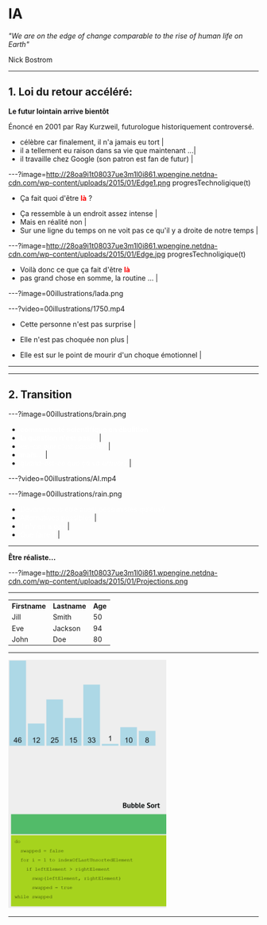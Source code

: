 # IA

_"We are on the edge of change comparable to the rise of human life on Earth"_  

 Nick Bostrom





---

## 1. Loi du retour accéléré: 
**Le futur lointain arrive bientôt**

Énoncé en 2001 par Ray Kurzweil, futurologue historiquement controversé.  
<!-- .slide: data-autoslide="5000" -->
- célèbre car finalement, il n'a jamais eu tort | 
- il a tellement eu raison dans sa vie que maintenant ...| 
- il travaille chez Google (son patron est fan de futur) | 







---?image=http://28oa9i1t08037ue3m1l0i861.wpengine.netdna-cdn.com/wp-content/uploads/2015/01/Edge1.png
progresTechnoligique(t)  
  



- Ça fait quoi d'être <span style="color:red">**là**</span> ?
<!-- .slide: data-autoslide="5000" -->
- Ça ressemble à un endroit assez intense |
- Mais en réalité non |
- Sur une ligne du temps on ne voit pas ce qu'il y a droite de notre temps |








---?image=http://28oa9i1t08037ue3m1l0i861.wpengine.netdna-cdn.com/wp-content/uploads/2015/01/Edge.jpg
progresTechnoligique(t)  
     
      

 
- Voilà donc ce que ça fait d'être <span style="color:red">**là**</span>
- pas grand chose en somme, la routine ... |







---?image=00illustrations/lada.png







---?video=00illustrations/1750.mp4

- Cette personne n'est pas surprise |
- Elle n'est pas choquée non plus |
  
- Elle est sur le point de mourir d'un choque émotionnel |

---








---



## 2. Transition

---?image=00illustrations/brain.png

- <span style="color:white">**communauté scientifique en ébulition**</span>
- <span style="color:white">**la question n'est pas...**</span>	     |
- <span style="color:white">*est-ce que c'est possible?*</span>      |
- <span style="color:white">**mais...**</span>			             |
- <span style="color:white">*quand-est-ce que ça va arriver?*</span> |

---?video=00illustrations/AI.mp4
<!-- .slide: data-autoslide="24500" -->

---?image=00illustrations/rain.png

- <span style="color:white">Devons nous être aussi péssimistes qu'eux?</span>
- <span style="color:white">Alternatives possibles</span>			 |
- <span style="color:white">il n'y en a pas</span>			     |
- <span style="color:white">Que faire ?</span>						 |

---

**Être réaliste...**

---?image=http://28oa9i1t08037ue3m1l0i861.wpengine.netdna-cdn.com/wp-content/uploads/2015/01/Projections.png

---
<!--exemple tableau progressif-->

<table>
  <tr>
    <th>Firstname</th>
    <th>Lastname</th> 
    <th>Age</th>
  </tr>
  <tr>
    <td>Jill</td>
    <td>Smith</td>
    <td>50</td>
  </tr>
  <tr class="fragment">
    <td>Eve</td>
    <td>Jackson</td>
    <td>94</td>
  </tr>
  <tr class="fragment">
    <td>John</td>
    <td>Doe</td>
    <td>80</td>
  </tr>
</table>

---

<!--exemple integration image-->

<img src="/00illustrations/triBulle-flag.gif" height="500">

---